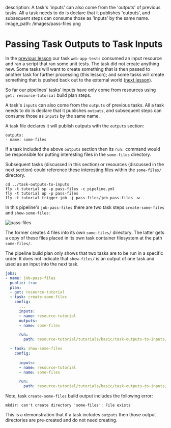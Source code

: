description: A task's 'inputs' can also come from the 'outputs' of previous tasks. All a task needs to do is declare that it publishes 'outputs', and subsequent steps can consume those as 'inputs' by the same name.
image_path: /images/pass-files.png

# Passing Task Outputs to Task Inputs

In the [previous lesson](/basics/job-inputs/) our task `web-app-tests` consumed an input resource and ran a script that ran some unit tests. The task did not create anything new. Some tasks will want to create something that is then passed to another task for further processing (this lesson); and some tasks will create something that is pushed back out to the external world ([next lesson](/basics/publishing-outputs/)).

So far our pipelines' tasks' inputs have only come from resources using `get: resource-tutorial` build plan steps.

A task's `inputs` can also come from the `outputs` of previous tasks. All a task needs to do is declare that it publishes `outputs`, and subsequent steps can consume those as `inputs` by the same name.

A task file declares it will publish outputs with the `outputs` section:

```
outputs:
- name: some-files
```

If a task included the above `outputs` section then its `run:` command would be responsible for putting interesting files in the `some-files` directory.

Subsequent tasks (discussed in this section) or resources (discussed in the next section) could reference these interesting files within the `some-files/` directory.

```
cd ../task-outputs-to-inputs
fly -t tutorial sp -p pass-files -c pipeline.yml
fly -t tutorial up -p pass-files
fly -t tutorial trigger-job -j pass-files/job-pass-files -w
```

In this pipeline's `job-pass-files` there are two task steps `create-some-files` and `show-some-files`:

![pass-files](/images/pass-files.png)

The former creates 4 files into its own `some-files/` directory. The latter gets a copy of these files placed in its own task container filesystem at the path `some-files/`.

The pipeline build plan only shows that two tasks are to be run in a specific order. It does not indicate that `show-files/` is an output of one task and used as an input into the next task.

```yaml
jobs:
- name: job-pass-files
  public: true
  plan:
  - get: resource-tutorial
  - task: create-some-files
    config:
      ...
      inputs:
      - name: resource-tutorial
      outputs:
      - name: some-files

      run:
        path: resource-tutorial/tutorials/basic/task-outputs-to-inputs/create_some_files.sh

  - task: show-some-files
    config:
      ...
      inputs:
      - name: resource-tutorial
      - name: some-files

      run:
        path: resource-tutorial/tutorials/basic/task-outputs-to-inputs/show_files.sh

```

Note, task `create-some-files` build output includes the following error:

```
mkdir: can't create directory 'some-files': File exists
```

This is a demonstration that if a task includes `outputs` then those output directories are pre-created and do not need creating.


